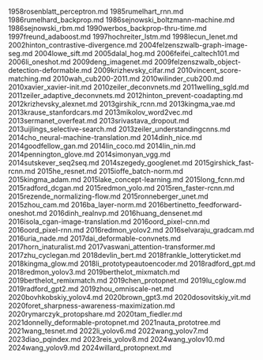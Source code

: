 1958rosenblatt_perceptron.md
1985rumelhart_rnn.md
1986rumelhard_backprop.md
1986sejnowski_boltzmann-machine.md
1986sejnowski_rbm.md
1990werbos_backprop-thru-time.md
1997freund_adaboost.md
1997hochreiter_lstm.md
1998lecun_lenet.md
2002hinton_contrastive-divergence.md
2004felzenszwalb-graph-image-seg.md
2004lowe_sift.md
2005dalal_hog.md
2006feifei_caltech101.md
2006li_oneshot.md
2009deng_imagenet.md
2009felzenszwalb_object-detection-deformable.md
2009krizhevsky_cifar.md
2010vincent_score-matching.md
2010wah_cub200-2011.md
2010wilinder_cub200.md
2010xavier_xavier-init.md
2010zeiler_deconvnets.md
2011welling_sgld.md
2011zeiler_adaptive_deconvnets.md
2012hinton_prevent-coadapting.md
2012krizhevsky_alexnet.md
2013girshik_rcnn.md
2013kingma_vae.md
2013krause_stanfordcars.md
2013mikolov_word2vec.md
2013sermanet_overfeat.md
2013srivastava_dropout.md
2013uijlings_selective-search.md
2013zeiler_understandingcnns.md
2014cho_neural-machine-translation.md
2014dinh_nice.md
2014goodfellow_gan.md
2014lin_coco.md
2014lin_nin.md
2014pennington_glove.md
2014simonyan_vgg.md
2014sutskever_seq2seq.md
2014szegedy_googlenet.md
2015girshick_fast-rcnn.md
2015he_resnet.md
2015ioffe_batch-norm.md
2015kingma_adam.md
2015lake_concept-learning.md
2015long_fcnn.md
2015radford_dcgan.md
2015redmon_yolo.md
2015ren_faster-rcnn.md
2015rezende_normalizing-flow.md
2015ronneberger_unet.md
2015zhou_cam.md
2016ba_layer-norm.md
2016bertinetto_feedforward-oneshot.md
2016dinh_realnvp.md
2016huang_densenet.md
2016isola_cgan-image-translation.md
2016oord_pixel-cnn.md
2016oord_pixel-rnn.md
2016redmon_yolov2.md
2016selvaraju_gradcam.md
2016uria_nade.md
2017dai_deformable-convnets.md
2017horn_inaturalist.md
2017vaswani_attention-transformer.md
2017zhu_cyclegan.md
2018devlin_bert.md
2018frankle_lotteryticket.md
2018kingma_glow.md
2018li_prototypeautoencoder.md
2018radford_gpt.md
2018redmon_yolov3.md
2019berthelot_mixmatch.md
2019berthelot_remixmatch.md
2019chen_protopnet.md
2019lu_cglow.md
2019radford_gpt2.md
2019zhou_omniscale-net.md
2020bovhkobskiy_yolov4.md
2020brown_gpt3.md
2020dosovitskiy_vit.md
2020foret_sharpness-awareness-maximization.md
2020rymarczyk_protopshare.md
2020tam_fiedler.md
2021donnelly_deformable-protopnet.md
2021nauta_prototree.md
2021wang_tesnet.md
2022li_yolov6.md
2022wang_yolov7.md
2023diao_pqindex.md
2023reis_yolov8.md
2024wang_yolov10.md
2024wang_yolov9.md
2024willard_protopnext.md
